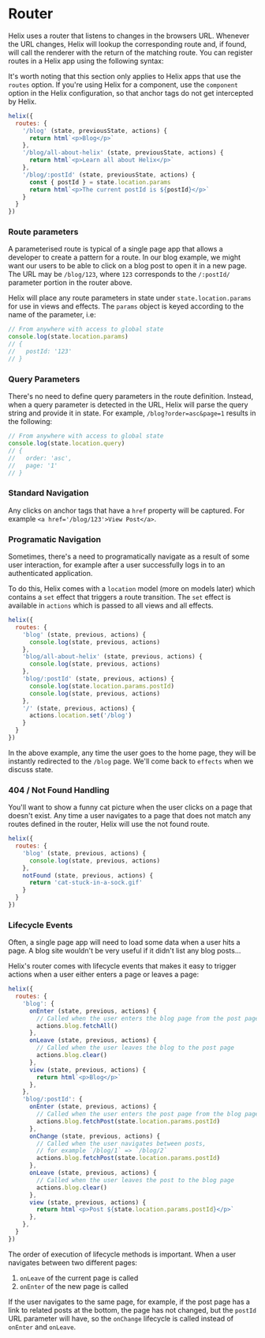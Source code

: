 # Router

Helix uses a router that listens to changes in the browsers URL. Whenever the URL changes, Helix will lookup the corresponding route and, if found, will call the renderer with the return of the matching route. You can register routes in a Helix app using the following syntax:

It's worth noting that this section only applies to Helix apps that use the `routes` option. If you're using Helix for a component, use the `component` option in the Helix configuration, so that anchor tags do not get intercepted by Helix.

```javascript
helix({
  routes: {
    '/blog' (state, previousState, actions) {
      return html`<p>Blog</p>`
    },
    '/blog/all-about-helix' (state, previousState, actions) {
      return html`<p>Learn all about Helix</p>`
    },
    '/blog/:postId' (state, previousState, actions) {
      const { postId } = state.location.params
      return html`<p>The current postId is ${postId}</p>`
    }
  }
})
```

### Route parameters

A parameterised route is typical of a single page app that allows a developer to create a pattern for a route. In our blog example, we might want our users to be able to click on a blog post to open it in a new page. The URL may be `/blog/123`, where `123` corresponds to the `/:postId/` parameter portion in the router above.

Helix will place any route parameters in state under `state.location.params` for use in views and effects. The `params` object is keyed according to the name of the parameter, i.e:

```javascript
// From anywhere with access to global state
console.log(state.location.params)
// {
//   postId: '123'
// }
```

### Query Parameters

There's no need to define query parameters in the route definition. Instead, when a query parameter is detected in the URL, Helix will parse the query string and provide it in state. For example, `/blog?order=asc&page=1` results in the following:

```javascript
// From anywhere with access to global state
console.log(state.location.query)
// {
//   order: 'asc',
//   page: '1'
// }
```

### Standard Navigation

Any clicks on anchor tags that have a `href` property will be captured. For example `<a href='/blog/123'>View Post</a>`.

### Programatic Navigation

Sometimes, there's a need to programatically navigate as a result of some user interaction, for example after a user successfully logs in to an authenticated application.

To do this, Helix comes with a `location` model (more on models later) which contains a `set` effect that triggers a route transition. The `set` effect is available in `actions` which is passed to all views and all effects.

```javascript
helix({
  routes: {
    'blog' (state, previous, actions) {
      console.log(state, previous, actions)
    },
    'blog/all-about-helix' (state, previous, actions) {
      console.log(state, previous, actions)
    },
    'blog/:postId' (state, previous, actions) {
      console.log(state.location.params.postId)
      console.log(state, previous, actions)
    },
    '/' (state, previous, actions) {
      actions.location.set('/blog')
    }
  }
})
```

In the above example, any time the user goes to the home page, they will be instantly redirected to the `/blog` page. We'll come back to `effects` when we discuss state.

### 404 / Not Found Handling

You'll want to show a funny cat picture when the user clicks on a page that doesn't exist. Any time a user navigates to a page that does not match any routes defined in the router, Helix will use the not found route.

```javascript
helix({
  routes: {
    'blog' (state, previous, actions) {
      console.log(state, previous, actions)
    },
    notFound (state, previous, actions) {
      return 'cat-stuck-in-a-sock.gif'
    }
  }
})
```

### Lifecycle Events

Often, a single page app will need to load some data when a user hits a page. A blog site wouldn't be very useful if it didn't list any blog posts...

Helix's router comes with lifecycle events that makes it easy to trigger actions when a user either enters a page or leaves a page:

```javascript
helix({
  routes: {
    'blog': {
      onEnter (state, previous, actions) {
        // Called when the user enters the blog page from the post page
        actions.blog.fetchAll()
      },
      onLeave (state, previous, actions) {
        // Called when the user leaves the blog to the post page
        actions.blog.clear()
      },
      view (state, previous, actions) {
        return html`<p>Blog</p>`
      },
    },
    'blog/:postId': {
      onEnter (state, previous, actions) {
        // Called when the user enters the post page from the blog page
        actions.blog.fetchPost(state.location.params.postId)
      },
      onChange (state, previous, actions) {
        // Called when the user navigates between posts,
        // for example `/blog/1` => `/blog/2`
        actions.blog.fetchPost(state.location.params.postId)
      },
      onLeave (state, previous, actions) {
        // Called when the user leaves the post to the blog page
        actions.blog.clear()
      },
      view (state, previous, actions) {
        return html`<p>Post ${state.location.params.postId}</p>`
      },
    },
  }
})
```

The order of execution of lifecycle methods is important. When a user navigates between two different pages:

1. `onLeave` of the current page is called
2. `onEnter` of the new page is called

If the user navigates to the same page, for example, if the post page has a link to related posts at the bottom, the page has not changed, but the `postId` URL parameter will have, so the `onChange` lifecycle is called instead of `onEnter` and `onLeave`.
